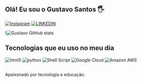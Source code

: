##  Olá! Eu sou o Gustavo Santos 🖐️



[![ Instagram ](https://img.shields.io/badge/Instagram-E4405F?style=for-the-badge&logo=instagram&logoColor=white)](https://www.instagram.com/eugustavowil/?next=%2F)
[![ LINKEDIN ](https://img.shields.io/badge/LinkedIn-0077B5?style=for-the-badge&logo=linkedin&logoColor=white)](https://www.linkedin.com/in/gustavo-mendon%C3%A7a-611b6721a/)

!![Gustavo GitHub stats](https://github-readme-stats.vercel.app/api?GustavoWill=anuraghazra&show_icons=true&theme=radical)

##  Tecnologias que eu uso no meu dia

<div style="display: inline_block">
  <img align="center" alt="html5" src="https://img.shields.io/badge/HTML5-E34F26?style=for-the-badge&logo=html5&logoColor=white" />
  <img align="center" alt="python" src="https://img.shields.io/badge/Python-3776AB?style=for-the-badge&logo=python&logoColor=white" />
  <img align="center" alt="Shell Script" src="https://img.shields.io/badge/Shell_Script-121011?style=for-the-badge&logo=gnu-bash&logoColor=white/>
  <img align="center" alt="Microsoft Azure" src="https://img.shields.io/badge/Microsoft_Azure-0089D6?style=for-the-badge&logo=microsoft-azure&logoColor=white" />
  <img align="center" alt="Google Cloud" src="https://img.shields.io/badge/Google_Cloud-4285F4?style=for-the-badge&logo=google-cloud&logoColor=white" />
  <img align="center" alt="Amazon AWS" src="https://img.shields.io/badge/Amazon_AWS-232F3E?style=for-the-badge&logo=amazon-aws&logoColor=white" />
</div><br/>

Apaixonado por tecnologia e educação.
